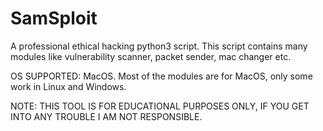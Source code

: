 # SamSploit
A professional ethical hacking python3 script. This script contains many modules like vulnerability scanner, packet sender, mac changer etc.

OS SUPPORTED: MacOS. Most of the modules are for MacOS, only some work in Linux and Windows.

NOTE: THIS TOOL IS FOR EDUCATIONAL PURPOSES ONLY, IF YOU GET INTO ANY TROUBLE I AM NOT RESPONSIBLE.
